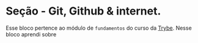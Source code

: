 # Seção - Git, Github & internet.

Esse bloco pertence ao módulo de `fundamentos` do curso da [Trybe](https://www.betrybe.com/). Nesse bloco aprendi sobre